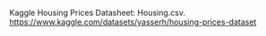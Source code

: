 Kaggle Housing Prices Datasheet: Housing.csv. https://www.kaggle.com/datasets/yasserh/housing-prices-dataset 
